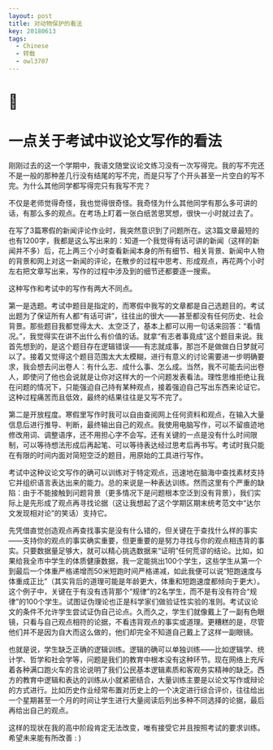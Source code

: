 ```yaml
---
layout: post
title: 对动物保护的看法
key: 20180613
tags:
  - Chinese
  - 转载
  - owl3707
---
```

# 🙁
# 一点关于考试中议论文写作的看法

刚刚过去的这一个学期中，我语文随堂议论文练习没有一次写得完。我的写不完还不是一般的那种差几行没有结尾的写不完，而是只写了个开头甚至一片空白的写不完。为什么其他同学都写得完只有我写不完？

不仅是老师觉得奇怪，我也觉得很奇怪。我奇怪为什么其他同学有那么多可讲的话，有那么多的观点。在考场上盯着一张白纸苦思冥想，很快一小时就过去了。

在写了3篇寒假的新闻评论作业时，我突然意识到了问题所在。这3篇文章最短的也有1200字，我都是这么写出来的：知道一个我觉得有话可讲的新闻（这样的新闻并不多）后，花上两三个小时查看新闻本身的所有细节、相关背景、新闻中人物的背景和网上对这一新闻的评论，在散步的过程中思考、形成观点，再花两个小时左右把文章写出来，写作的过程中涉及到的细节还都要逐一搜索。

这种写作和考试中的写作有两大不同点。

第一是选题。考试中题目是指定的，而寒假中我写的文章都是自己选题目的。考试出题为了保证所有人都“有话可讲”，往往出的很大——甚至都没有任何历史、社会背景。那些题目我都觉得太大、太空泛了，基本上都可以用一句话来回答：“看情况。”，我觉得实在讲不出什么有价值的话。就拿“有志者事竟成”这个题目来说。我首先想到的，是这个题目存在逻辑错误——有志就成事，那岂不是做做白日梦就可以了。接着又觉得这个题目范围太大太模糊，进行有意义的讨论需要进一步明确要求，我会想去问出卷人：有什么志、成什么事、怎么成。当然，我不可能去问出卷人，即使问了他也会说就是让你对这样大的一个问题发表看法。理性思维拒绝让我在问题的情况下，只能强迫自己持有某种观点，接着强迫自己写出东西来论证它。这种过程痛苦而且低效，最终的结果往往是又写不完了。

第二是开放程度。寒假里写作时我可以自由查阅网上任何资料和观点，在输入大量信息后进行推导、判断，最终输出自己的观点。我使用电脑写作，可以不留痕迹地修改用词、调整语序，还不用担心字不会写。还有关键的一点是没有什么时间限制，可以等待想法形成后再起笔、可以等待表达经过思考后再书写。考试时我只能在有限的时间内面对简短空泛的题目，用原始的工具进行写作。

考试中这种议论文写作的确可以训练对于特定观点，迅速地在脑海中查找素材支持它并组织语言表达出来的能力。总的来说是一种表达训练。然而这里有个严重的缺陷：由于不能接触到问题背景（更多情况下是问题根本空泛到没有背景），我们实际上是先形成了观点再寻找论据（这让我想起了这个学期区期末统考范文中“达尔文发现相对论”的笑话）支持它。

先凭借直觉创造观点再查找事实是没有什么错的，但关键在于查找什么样的事实——支持你的观点的事实确实重要，但更重要的是努力寻找与你的观点相违背的事实。只要数据量足够大，就可以精心挑选数据来“证明”任何荒谬的结论。比如，如果给我全市中学生的体质健康数据，我一定能挑出100个学生，这些学生从第一个到最后一个体重严格递增而50米短跑时间严格递减，如此我便可以说“短跑速度与体重成正比”（其实背后的道理可能是年龄更大，体重和短跑速度都倾向于更大）。这个例子中，关键在于有没有违背那个“规律”的2名学生，而不是有没有符合“规律”的100个学生。试图证伪理论也正是科学家们做验证性实验的准则。考试议论文的条件不允许学生尝试证伪自己论点。久而久之，学生们就像戴上了一副有色眼镜，只看与自己观点相符的论据，不看违背观点的事实或道理。更糟糕的是，尽管他们并不是因为自大而这么做的，他们却完全不知道自己戴上了这样一副眼镜。

也就是说，学生缺乏正确的逻辑训练。逻辑的确可以单独训练——比如逻辑学、统计学、哲学和社会学等，问题是我们的教育中根本没有这种环节。现在网络上充斥着各种满口跑火车的言论说明了我们公民基本逻辑素质和客观务实精神的缺乏。西方的教育中逻辑和表达的训练从小就紧密结合，大量训练主要是以论文写作或辩论的方式进行。比如历史作业经常布置对历史上的一个决定进行综合评价，往往给出一个星期甚至一个月的时间让学生进行大量阅读后列出多种不同选择的论据，最后再给出自己的观点。

这样的现状在我的高中阶段肯定无法改变，唯有接受它并且按照考试的要求训练。希望未来能有所改善 : )